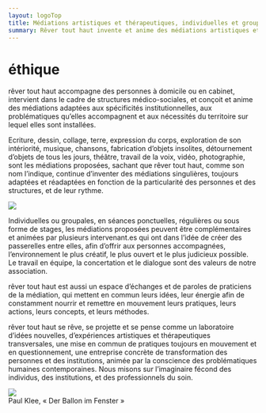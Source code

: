 ```yaml
---
layout: logoTop
title: Médiations artistiques et thérapeutiques, individuelles et groupales
summary: Rêver tout haut invente et anime des médiations artistiques et thérapeutiques, individuelles et groupales, croisées et autonomes les unes des autres,  qui utilise le collage, la peinture, l’écriture, le théâtre, la musique, la fabrication d’objets, et la sophrologie.
---
```


<h1>éthique</h1>
<p class="intro-text"><span class="rever-typog">rêver tout haut</span> accompagne des personnes à domicile ou en cabinet, intervient dans le cadre de structures médico-sociales, et conçoit et anime des médiations adaptées aux spécificités institutionnelles, aux problématiques qu’elles accompagnent et aux nécessités du territoire sur lequel elles sont installées.
</p>

<p class="intro-text">Ecriture, dessin, collage, terre, expression du corps, exploration de son intériorité, musique, chansons, fabrication d’objets insolites, détournement d’objets de tous les jours, théâtre, travail de la voix, vidéo, photographie, sont les médiations proposées, sachant que <span class="rever-typog">rêver tout haut</span>, comme son nom l’indique, continue d’inventer des médiations singulières, toujours adaptées et réadaptées en fonction de la particularité des personnes et des structures, et de leur rythme.
</p>
<div class="center-block">
<img src="https://res.cloudinary.com/dnxcesebo/image/upload/f_auto,q_auto,w_400/boite_à_bonheur_fermée_zxr4uv.jpg">
</div>
<p class="intro-text">Individuelles ou groupales, en séances ponctuelles, régulières ou sous forme de stages, les médiations proposées peuvent être complémentaires et animées par plusieurs intervenant.es qui ont dans l’idée de créer des passerelles entre elles, afin d’offrir aux personnes accompagnées, l’environnement le plus créatif, le plus ouvert et le plus judicieux possible. Le travail en équipe, la concertation et le dialogue sont des valeurs de notre association.
</p>
<p class="intro-text"><span class="rever-typog">rêver tout haut</span> est aussi un espace d’échanges et de paroles de praticiens de la médiation, qui mettent en commun leurs idées, leur énergie afin de constamment nourrir et remettre en mouvement leurs pratiques, leurs actions, leurs concepts, et leurs méthodes.  
</p>
<p class="intro-text"><span class="rever-typog">rêver tout haut</span> se rêve, se projette et se pense comme un laboratoire d’idées nouvelles, d’expériences artistiques et thérapeutiques transversales, une mise en commun de pratiques toujours en mouvement et en questionnement, une entreprise concrète de transformation des personnes et des institutions, animée par la conscience des problématiques humaines contemporaines. Nous misons sur l’imaginaire fécond des individus, des institutions, et des professionnels du soin.
</p>

<div class="center-block">
<img src="https://res.cloudinary.com/dnxcesebo/image/upload/r_10,q_auto,f_auto,w_400/v1527699743/Klee_-_copie_hg2owd.jpg">
</div>
<div class="cite">Paul Klee, «&nbsp;Der Ballon im Fenster&nbsp;»
</div>
